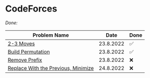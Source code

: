 # CodeForces

_Done:_

| Problem Name | Date  | Done
| ------------ | ----- | -----
| [2-3 Moves](https://github.com/LeonGurin/Competitive-Programming-Practice/tree/main/CodeForces/2-3%20Moves) | 23.8.2022 | ✅
| [Build Permutation](https://github.com/LeonGurin/Competitive-Programming-Practice/tree/main/CodeForces/Build%20Permutation) | 23.8.2022 | ✅
| [Remove Prefix](https://github.com/LeonGurin/Competitive-Programming-Practice/tree/main/CodeForces/Remove%20Prefix) | 23.8.2022 | ❌
| [Replace With the Previous, Minimize](https://github.com/LeonGurin/Competitive-Programming-Practice/tree/main/CodeForces/Replace%20With%20the%20Previous%2C%20Minimize) | 24.8.2022 | ❌
